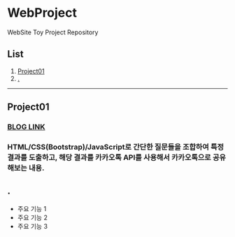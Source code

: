 # WebProject
WebSite Toy Project Repository
## List
1. [Project01](#Project01)
2. [.](#.)
---
## Project01
### [BLOG LINK]([https://lsj1206.github.io/](https://lsj-web-project-01.netlify.app/))
### HTML/CSS(Bootstrap)/JavaScript로 간단한 질문들을 조합하여 특정 결과를 도출하고, 해당 결과를 카카오톡 API를 사용해서 카카오톡으로 공유해보는 내용.

## .

- 주요 기능 1
- 주요 기능 2
- 주요 기능 3
